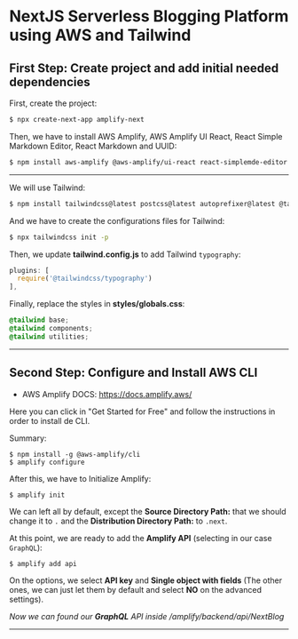 # NextJS Serverless Blogging Platform using AWS and Tailwind

## First Step: Create project and add initial needed dependencies

First, create the project:

```bash
$ npx create-next-app amplify-next
```

Then, we have to install AWS Amplify, AWS Amplify UI React, React Simple Markdown Editor, React Markdown and UUID:

```bash
$ npm install aws-amplify @aws-amplify/ui-react react-simplemde-editor react-markdown uuid
```

---

We will use Tailwind:

```bash
$ npm install tailwindcss@latest postcss@latest autoprefixer@latest @tailwindcss/typography
```

And we have to create the configurations files for Tailwind:

```bash
$ npx tailwindcss init -p
```

Then, we update **tailwind.config.js** to add Tailwind `typography`:

```js
plugins: [
  require('@tailwindcss/typography')
],
```

Finally, replace the styles in **styles/globals.css**:

```css
@tailwind base;
@tailwind components;
@tailwind utilities;
```

---

## Second Step: Configure and Install AWS CLI

-   AWS Amplify DOCS: https://docs.amplify.aws/

Here you can click in "Get Started for Free" and follow the instructions in order to install de CLI.

Summary:

```
$ npm install -g @aws-amplify/cli
$ amplify configure
```

After this, we have to Initialize Amplify:

```
$ amplify init
```

We can left all by default, except the **Source Directory Path:** that we should change it to `.` and the **Distribution Directory Path:** to `.next`.

At this point, we are ready to add the **Amplify API** (selecting in our case `GraphQL`):

```
$ amplify add api
```

On the options, we select **API key** and **Single object with fields** (The other ones, we can just let them by default and select **NO** on the advanced settings).

_Now we can found our **GraphQL** API inside /amplify/backend/api/NextBlog_

---
